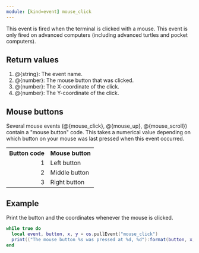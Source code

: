 ```yaml
---
module: [kind=event] mouse_click
---
```


This event is fired when the terminal is clicked with a mouse. This event is only fired on advanced computers (including
advanced turtles and pocket computers).

## Return values
1. @{string}: The event name.
2. @{number}: The mouse button that was clicked.
3. @{number}: The X-coordinate of the click.
4. @{number}: The Y-coordinate of the click.

## Mouse buttons
Several mouse events (@{mouse_click}, @{mouse_up}, @{mouse_scroll}) contain a "mouse button" code. This takes a
numerical value depending on which button on your mouse was last pressed when this event occurred.

<table class="pretty-table">
    <!-- Our markdown parser doesn't work on tables!? Guess I'll have to roll my own soonish :/. -->
    <tr><th>Button code</th><th>Mouse button</th></tr>
    <tr><td align="right">1</td><td>Left button</td></tr>
    <tr><td align="right">2</td><td>Middle button</td></tr>
    <tr><td align="right">3</td><td>Right button</td></tr>
</table>

## Example
Print the button and the coordinates whenever the mouse is clicked.

```lua
while true do
  local event, button, x, y = os.pullEvent("mouse_click")
  print(("The mouse button %s was pressed at %d, %d"):format(button, x, y))
end
```
